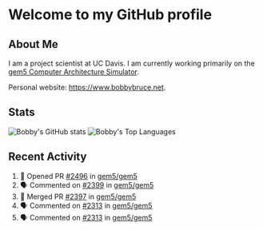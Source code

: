 # Welcome to my GitHub profile

## About Me

I am a project scientist at UC Davis. I am currently working primarily on the [gem5 Computer Architecture Simulator](https://github.com/gem5).

Personal website: <https://www.bobbybruce.net>.

## Stats

![Bobby's GitHub stats](https://github-readme-stats.vercel.app/api?username=bobbyrbruce&show_icons=true&theme=responsive&include_all_commits=true&count_private=true&show=reviews&disable_animations=true)
![Bobby's Top Languages ](https://github-readme-stats.vercel.app/api/top-langs/?username=bobbyrbruce&layout=compact&theme=responsive&count_private=true&langs_count=10&disable_animations=true)

## Recent Activity

<!--START_SECTION:activity-->
1. 💪 Opened PR [#2496](https://github.com/gem5/gem5/pull/2496) in [gem5/gem5](https://github.com/gem5/gem5)
2. 🗣 Commented on [#2399](https://github.com/gem5/gem5/pull/2399#issuecomment-3053286346) in [gem5/gem5](https://github.com/gem5/gem5)
3. 🎉 Merged PR [#2397](https://github.com/gem5/gem5/pull/2397) in [gem5/gem5](https://github.com/gem5/gem5)
4. 🗣 Commented on [#2313](https://github.com/gem5/gem5/pull/2313#issuecomment-2996897664) in [gem5/gem5](https://github.com/gem5/gem5)
5. 🗣 Commented on [#2313](https://github.com/gem5/gem5/pull/2313#issuecomment-2996344869) in [gem5/gem5](https://github.com/gem5/gem5)
<!--END_SECTION:activity-->
